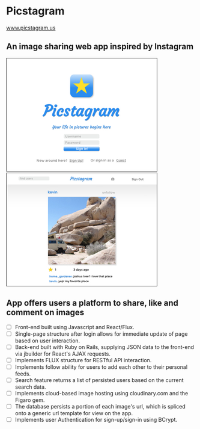 # Picstagram

www.picstagram.us

## An image sharing web app inspired by Instagram

<img src="app/assets/images/picstagram.jpg" border="1" /> <img src="app/assets/images/picstagram2.jpg" border="1" />

## App offers users a platform to share, like and comment on images

- [ ] Front-end built using Javascript and React/Flux.
- [ ] Single-page structure after login allows for immediate update of page based on user interaction.
- [ ] Back-end built with Ruby on Rails, supplying JSON data to the front-end via jbuilder for React's AJAX requests.
- [ ] Implements FLUX structure for RESTful API interaction.
- [ ] Implements follow ability for users to add each other to their personal feeds.
- [ ] Search feature returns a list of persisted users based on the current search data.
- [ ] Implements cloud-based image hosting using cloudinary.com and the Figaro gem.
- [ ] The database persists a portion of each image's url, which is spliced onto a generic url template for view on the app.
- [ ] Implements user Authentication for sign-up/sign-in using BCrypt.
